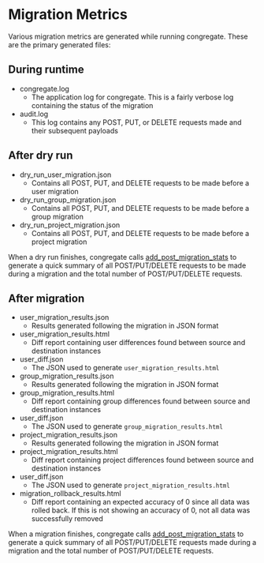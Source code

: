 # Migration Metrics

Various migration metrics are generated while running congregate. These are the primary generated files:

## During runtime

- congregate.log
  - The application log for congregate. This is a fairly verbose log containing the status of the migration
- audit.log
  - This log contains any POST, PUT, or DELETE requests made and their subsequent payloads

## After dry run

- dry_run_user_migration.json
  - Contains all POST, PUT, and DELETE requests to be made before a user migration
- dry_run_group_migration.json
  - Contains all POST, PUT, and DELETE requests to be made before a group migration
- dry_run_project_migration.json
  - Contains all POST, PUT, and DELETE requests to be made before a project migration

When a dry run finishes, congregate calls [add_post_migration_stats](../congregate.helpers.html#congregate.helpers.migrate_utils.add_post_migration_stats) to generate a quick summary of all POST/PUT/DELETE requests to be made during a migration and the total number of POST/PUT/DELETE requests.

## After migration

- user_migration_results.json
  - Results generated following the migration in JSON format
- user_migration_results.html
  - Diff report containing user differences found between source and destination instances
- user_diff.json
  - The JSON used to generate `user_migration_results.html`
- group_migration_results.json
  - Results generated following the migration in JSON format
- group_migration_results.html
  - Diff report containing group differences found between source and destination instances
- user_diff.json
  - The JSON used to generate `group_migration_results.html`
- project_migration_results.json
  - Results generated following the migration in JSON format
- project_migration_results.html
  - Diff report containing project differences found between source and destination instances
- user_diff.json
  - The JSON used to generate `project_migration_results.html`
- migration_rollback_results.html
  - Diff report containing an expected accuracy of 0 since all data was rolled back. If this is not showing an accuracy of 0, not all data was successfully removed

When a migration finishes, congregate calls [add_post_migration_stats](../congregate.helpers.html#congregate.helpers.migrate_utils.add_post_migration_stats) to generate a quick summary of all POST/PUT/DELETE requests made during a migration and the total number of POST/PUT/DELETE requests.
